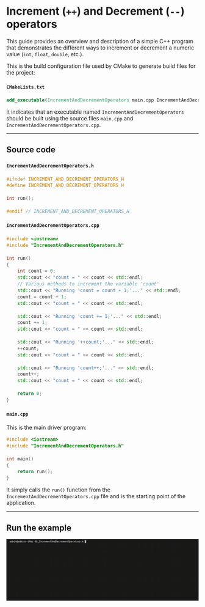 # Increment (`++`) and Decrement (`--`) operators

This guide provides an overview and description of a simple C++ program that demonstrates the different ways to increment or decrement a numeric value (`int`, `float`, `double`, etc.).

This is the build configuration file used by CMake to generate build files for the project:

#### `CMakeLists.txt`

```cmake
add_executable(IncrementAndDecrementOperators main.cpp IncrementAndDecrementOperators.cpp)
```

It indicates that an executable named `IncrementAndDecrementOperators` should be built using the source files `main.cpp` and `IncrementAndDecrementOperators.cpp`.

---

## Source code

#### `IncrementAndDecrementOperators.h`

```cpp
#ifndef INCREMENT_AND_DECREMENT_OPERATORS_H
#define INCREMENT_AND_DECREMENT_OPERATORS_H

int run();

#endif // INCREMENT_AND_DECREMENT_OPERATORS_H
```

#### `IncrementAndDecrementOperators.cpp`

```cpp
#include <iostream>
#include "IncrementAndDecrementOperators.h"

int run()
{
    int count = 0;
    std::cout << "count = " << count << std::endl;
    // Various methods to increment the variable 'count'
    std::cout << "Running 'count = count + 1;'..." << std::endl;
    count = count + 1;
    std::cout << "count = " << count << std::endl;

    std::cout << "Running 'count += 1;'..." << std::endl;
    count += 1;
    std::cout << "count = " << count << std::endl;

    std::cout << "Running '++count;'..." << std::endl;
    ++count;
    std::cout << "count = " << count << std::endl;

    std::cout << "Running 'count++;'..." << std::endl;
    count++;
    std::cout << "count = " << count << std::endl;

    return 0;
}
```

#### `main.cpp`

This is the main driver program:

```cpp
#include <iostream>
#include "IncrementAndDecrementOperators.h"

int main()
{
    return run();
}
```

It simply calls the `run()` function from the `IncrementAndDecrementOperators.cpp` file and is the starting point of the application.

---

## Run the example

<img src="./img/gif/build_and_run.gif" alt="Running the example." width="800px">
